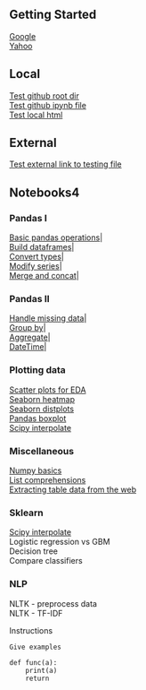 ## Getting Started
[Google](https://www.google.com)  
[Yahoo](http://www.yahoo.com)  

## Local
[Test github root dir](https://github.com/gal-a/testing)  
[Test github ipynb file](https://github.com/gal-a/testing/blob/master/docs/test_folder/Scraping_For_Data.ipynb)  
[Test local html](test_folder/test.html) 

## External
<a href="https://github.com/gal-a/testing/blob/master/docs/test_folder/Scraping_For_Data.ipynb" target="_blank">Test external link to testing file</a>  

## Notebooks4

### Pandas I
<a href="https://github.com/gal-a/blog/blob/master/docs/notebooks/pandas/pandas_basic_operations.ipynb" target="_blank">Basic pandas operations</a>|  
<a href="https://github.com/gal-a/blog/blob/master/docs/notebooks/pandas/pandas_build_dataframes.ipynb" target="_blank">Build dataframes</a>|  
<a href="https://github.com/gal-a/blog/blob/master/docs/notebooks/pandas/pandas_convert_types.ipynb" target="_blank">Convert types</a>|  
<a href="https://github.com/gal-a/blog/blob/master/docs/notebooks/pandas/pandas_modify_series.ipynb" target="_blank">Modify series</a>|  
<a href="https://github.com/gal-a/blog/blob/master/docs/notebooks/pandas/pandas_merge_concat.ipynb" target="_blank">Merge and concat</a>|  

### Pandas II
<a href="https://github.com/gal-a/blog/blob/master/docs/notebooks/pandas/pandas_handle_missing_data.ipynb" target="_blank">Handle missing data</a>|  
<a href="https://github.com/gal-a/blog/blob/master/docs/notebooks/pandas/pandas_groupby.ipynb.ipynb" target="_blank">Group by</a>|  
<a href="https://github.com/gal-a/blog/blob/master/docs/notebooks/pandas/pandas_agg.ipynb" target="_blank">Aggregate</a>|  
<a href="https://github.com/gal-a/blog/blob/master/docs/notebooks/pandas/pandas_datetime.ipynb" target="_blank">DateTime</a>|  

### Plotting data
<a href="https://github.com/gal-a/blog/blob/master/docs/notebooks/plot/plot_scatter_for_EDA.ipynb" target="_blank">Scatter plots for EDA</a>  
<a href="https://github.com/gal-a/blog/blob/master/docs/notebooks/plot/plot_seaborn_heatmap.ipynb" target="_blank">Seaborn heatmap</a>  
<a href="https://github.com/gal-a/blog/blob/master/docs/notebooks/plot/plot_seaborn_distplots.ipynb" target="_blank">Seaborn distplots</a>  
<a href="https://github.com/gal-a/blog/blob/master/docs/notebooks/plot/plot_boxplot.ipynb" target="_blank">Pandas boxplot</a>  
<a href="https://github.com/gal-a/blog/blob/master/docs/notebooks/plot/plot_interpolate.ipynb" target="_blank">Scipy interpolate</a>  

### Miscellaneous
<a href="https://github.com/gal-a/blog/blob/master/docs/notebooks/misc/numpy_basics.ipynb" target="_blank">Numpy basics</a>  
<a href="https://github.com/gal-a/blog/blob/master/docs/notebooks/misc/list_comprehensions.ipynb" target="_blank">List comprehensions</a>  
<a href="https://github.com/gal-a/blog/blob/master/docs/notebooks/misc/html_extracting_table_data.ipynb" target="_blank">Extracting table data from the web</a>  

### Sklearn
<a href="https://github.com/gal-a/blog/blob/master/docs/notebooks/sklearn/sklearn_precision_recall_vs_roc_curves.ipynb" target="_blank">Scipy interpolate</a>  
Logistic regression vs GBM  
Decision tree  
Compare classifiers  

### NLP
NLTK - preprocess data  
NLTK - TF-IDF  





Instructions
```
Give examples

def func(a):
    print(a)
    return
```


